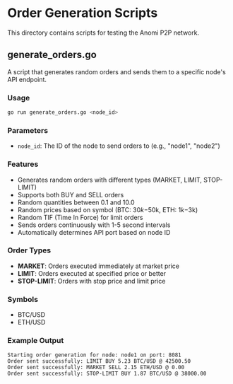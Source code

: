 # Order Generation Scripts

This directory contains scripts for testing the Anomi P2P network.

## generate_orders.go

A script that generates random orders and sends them to a specific node's API endpoint.

### Usage

```bash
go run generate_orders.go <node_id>
```

### Parameters

- `node_id`: The ID of the node to send orders to (e.g., "node1", "node2")

### Features

- Generates random orders with different types (MARKET, LIMIT, STOP-LIMIT)
- Supports both BUY and SELL orders
- Random quantities between 0.1 and 10.0
- Random prices based on symbol (BTC: $30k-$50k, ETH: $1k-$3k)
- Random TIF (Time In Force) for limit orders
- Sends orders continuously with 1-5 second intervals
- Automatically determines API port based on node ID

### Order Types

- **MARKET**: Orders executed immediately at market price
- **LIMIT**: Orders executed at specified price or better
- **STOP-LIMIT**: Orders with stop price and limit price

### Symbols

- BTC/USD
- ETH/USD

### Example Output

```
Starting order generation for node: node1 on port: 8081
Order sent successfully: LIMIT BUY 5.23 BTC/USD @ 42500.50
Order sent successfully: MARKET SELL 2.15 ETH/USD @ 0.00
Order sent successfully: STOP-LIMIT BUY 1.87 BTC/USD @ 38000.00
```
